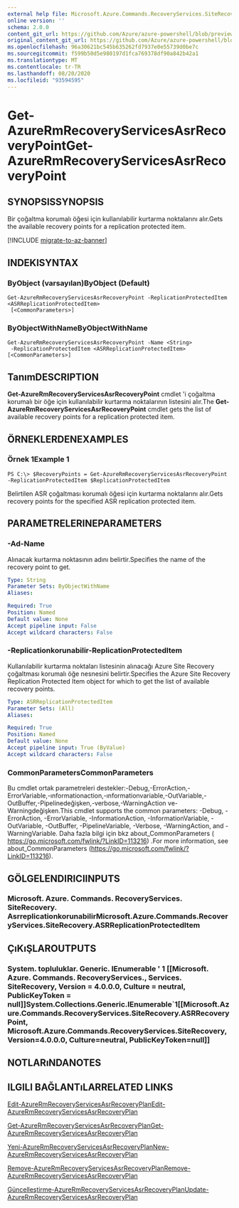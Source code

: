 ```yaml
---
external help file: Microsoft.Azure.Commands.RecoveryServices.SiteRecovery.dll-Help.xml
online version: ''
schema: 2.0.0
content_git_url: https://github.com/Azure/azure-powershell/blob/preview/src/ResourceManager/RecoveryServices.SiteRecovery/Commands.RecoveryServices.SiteRecovery/help/Get-AzureRmRecoveryServicesAsrRecoveryPoint.md
original_content_git_url: https://github.com/Azure/azure-powershell/blob/preview/src/ResourceManager/RecoveryServices.SiteRecovery/Commands.RecoveryServices.SiteRecovery/help/Get-AzureRmRecoveryServicesAsrRecoveryPoint.md
ms.openlocfilehash: 96a30621bc545b635262fd7937e0e55739d0be7c
ms.sourcegitcommit: f599b50d5e980197d1fca769378df90a842b42a1
ms.translationtype: MT
ms.contentlocale: tr-TR
ms.lasthandoff: 08/20/2020
ms.locfileid: "93594595"
---
```

# <span data-ttu-id="7face-101">Get-AzureRmRecoveryServicesAsrRecoveryPoint</span><span class="sxs-lookup"><span data-stu-id="7face-101">Get-AzureRmRecoveryServicesAsrRecoveryPoint</span></span>

## <span data-ttu-id="7face-102">SYNOPSIS</span><span class="sxs-lookup"><span data-stu-id="7face-102">SYNOPSIS</span></span>
<span data-ttu-id="7face-103">Bir çoğaltma korumalı öğesi için kullanılabilir kurtarma noktalarını alır.</span><span class="sxs-lookup"><span data-stu-id="7face-103">Gets the available recovery points for a replication protected item.</span></span>

[!INCLUDE [migrate-to-az-banner](../../includes/migrate-to-az-banner.md)]

## <span data-ttu-id="7face-104">INDEKI</span><span class="sxs-lookup"><span data-stu-id="7face-104">SYNTAX</span></span>

### <span data-ttu-id="7face-105">ByObject (varsayılan)</span><span class="sxs-lookup"><span data-stu-id="7face-105">ByObject (Default)</span></span>
```
Get-AzureRmRecoveryServicesAsrRecoveryPoint -ReplicationProtectedItem <ASRReplicationProtectedItem>
 [<CommonParameters>]
```

### <span data-ttu-id="7face-106">ByObjectWithName</span><span class="sxs-lookup"><span data-stu-id="7face-106">ByObjectWithName</span></span>
```
Get-AzureRmRecoveryServicesAsrRecoveryPoint -Name <String>
 -ReplicationProtectedItem <ASRReplicationProtectedItem> [<CommonParameters>]
```

## <span data-ttu-id="7face-107">Tanım</span><span class="sxs-lookup"><span data-stu-id="7face-107">DESCRIPTION</span></span>
<span data-ttu-id="7face-108">**Get-AzureRmRecoveryServicesAsrRecoveryPoint** cmdlet 'i çoğaltma korumalı bir öğe için kullanılabilir kurtarma noktalarının listesini alır.</span><span class="sxs-lookup"><span data-stu-id="7face-108">The **Get-AzureRmRecoveryServicesAsrRecoveryPoint** cmdlet gets the list of available recovery points for a replication protected item.</span></span>

## <span data-ttu-id="7face-109">ÖRNEKLERDEN</span><span class="sxs-lookup"><span data-stu-id="7face-109">EXAMPLES</span></span>

### <span data-ttu-id="7face-110">Örnek 1</span><span class="sxs-lookup"><span data-stu-id="7face-110">Example 1</span></span>
```
PS C:\> $RecoveryPoints = Get-AzureRmRecoveryServicesAsrRecoveryPoint -ReplicationProtectedItem $ReplicationProtectedItem
```

<span data-ttu-id="7face-111">Belirtilen ASR çoğaltması korumalı öğesi için kurtarma noktalarını alır.</span><span class="sxs-lookup"><span data-stu-id="7face-111">Gets recovery points for the specified ASR replication protected item.</span></span>

## <span data-ttu-id="7face-112">PARAMETRELERINE</span><span class="sxs-lookup"><span data-stu-id="7face-112">PARAMETERS</span></span>

### <span data-ttu-id="7face-113">-Ad</span><span class="sxs-lookup"><span data-stu-id="7face-113">-Name</span></span>
<span data-ttu-id="7face-114">Alınacak kurtarma noktasının adını belirtir.</span><span class="sxs-lookup"><span data-stu-id="7face-114">Specifies the name of the recovery point to get.</span></span>

```yaml
Type: String
Parameter Sets: ByObjectWithName
Aliases: 

Required: True
Position: Named
Default value: None
Accept pipeline input: False
Accept wildcard characters: False
```

### <span data-ttu-id="7face-115">-Replicationkorunabilir</span><span class="sxs-lookup"><span data-stu-id="7face-115">-ReplicationProtectedItem</span></span>
<span data-ttu-id="7face-116">Kullanılabilir kurtarma noktaları listesinin alınacağı Azure Site Recovery çoğaltması korumalı öğe nesnesini belirtir.</span><span class="sxs-lookup"><span data-stu-id="7face-116">Specifies the Azure Site Recovery Replication Protected Item object for which to get the list of available recovery points.</span></span>

```yaml
Type: ASRReplicationProtectedItem
Parameter Sets: (All)
Aliases: 

Required: True
Position: Named
Default value: None
Accept pipeline input: True (ByValue)
Accept wildcard characters: False
```

### <span data-ttu-id="7face-117">CommonParameters</span><span class="sxs-lookup"><span data-stu-id="7face-117">CommonParameters</span></span>
<span data-ttu-id="7face-118">Bu cmdlet ortak parametreleri destekler:-Debug,-ErrorAction,-ErrorVariable,-ınformationaction,-ınformationvariable,-OutVariable,-OutBuffer,-Pipelinedeğişken,-verbose,-WarningAction ve-Warningdeğişken.</span><span class="sxs-lookup"><span data-stu-id="7face-118">This cmdlet supports the common parameters: -Debug, -ErrorAction, -ErrorVariable, -InformationAction, -InformationVariable, -OutVariable, -OutBuffer, -PipelineVariable, -Verbose, -WarningAction, and -WarningVariable.</span></span> <span data-ttu-id="7face-119">Daha fazla bilgi için bkz about_CommonParameters ( https://go.microsoft.com/fwlink/?LinkID=113216) .</span><span class="sxs-lookup"><span data-stu-id="7face-119">For more information, see about_CommonParameters (https://go.microsoft.com/fwlink/?LinkID=113216).</span></span>

## <span data-ttu-id="7face-120">GÖLGELENDIRICI</span><span class="sxs-lookup"><span data-stu-id="7face-120">INPUTS</span></span>

### <span data-ttu-id="7face-121">Microsoft. Azure. Commands. RecoveryServices. SiteRecovery. Asrreplicationkorunabilir</span><span class="sxs-lookup"><span data-stu-id="7face-121">Microsoft.Azure.Commands.RecoveryServices.SiteRecovery.ASRReplicationProtectedItem</span></span>

## <span data-ttu-id="7face-122">ÇıKıŞLAR</span><span class="sxs-lookup"><span data-stu-id="7face-122">OUTPUTS</span></span>

### <span data-ttu-id="7face-123">System. topluluklar. Generic. IEnumerable ' 1 [[Microsoft. Azure. Commands. RecoveryServices., Services. SiteRecovery, Version = 4.0.0.0, Culture = neutral, PublicKeyToken = null]]</span><span class="sxs-lookup"><span data-stu-id="7face-123">System.Collections.Generic.IEnumerable\`1[[Microsoft.Azure.Commands.RecoveryServices.SiteRecovery.ASRRecoveryPoint, Microsoft.Azure.Commands.RecoveryServices.SiteRecovery, Version=4.0.0.0, Culture=neutral, PublicKeyToken=null]]</span></span>

## <span data-ttu-id="7face-124">NOTLARıNDA</span><span class="sxs-lookup"><span data-stu-id="7face-124">NOTES</span></span>

## <span data-ttu-id="7face-125">ILGILI BAĞLANTıLAR</span><span class="sxs-lookup"><span data-stu-id="7face-125">RELATED LINKS</span></span>

[<span data-ttu-id="7face-126">Edit-AzureRmRecoveryServicesAsrRecoveryPlan</span><span class="sxs-lookup"><span data-stu-id="7face-126">Edit-AzureRmRecoveryServicesAsrRecoveryPlan</span></span>](./Edit-AzureRmRecoveryServicesAsrRecoveryPlan.md)

[<span data-ttu-id="7face-127">Get-AzureRmRecoveryServicesAsrRecoveryPlan</span><span class="sxs-lookup"><span data-stu-id="7face-127">Get-AzureRmRecoveryServicesAsrRecoveryPlan</span></span>](./Get-AzureRmRecoveryServicesAsrRecoveryPlan.md)

[<span data-ttu-id="7face-128">Yeni-AzureRmRecoveryServicesAsrRecoveryPlan</span><span class="sxs-lookup"><span data-stu-id="7face-128">New-AzureRmRecoveryServicesAsrRecoveryPlan</span></span>](./New-AzureRmRecoveryServicesAsrRecoveryPlan.md)

[<span data-ttu-id="7face-129">Remove-AzureRmRecoveryServicesAsrRecoveryPlan</span><span class="sxs-lookup"><span data-stu-id="7face-129">Remove-AzureRmRecoveryServicesAsrRecoveryPlan</span></span>](./Remove-AzureRmRecoveryServicesAsrRecoveryPlan.md)

[<span data-ttu-id="7face-130">Güncelleştirme-AzureRmRecoveryServicesAsrRecoveryPlan</span><span class="sxs-lookup"><span data-stu-id="7face-130">Update-AzureRmRecoveryServicesAsrRecoveryPlan</span></span>](./Update-AzureRmRecoveryServicesAsrRecoveryPlan.md)

